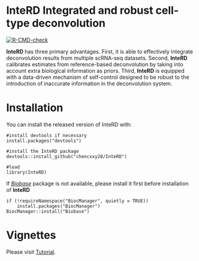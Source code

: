 # InteRD Integrated and robust cell-type deconvolution
  <!-- badges: start -->
  [![R-CMD-check](https://github.com/chencxxy28/InteRD/workflows/R-CMD-check/badge.svg)](https://github.com/chencxxy28/InteRD/actions)
  <!-- badges: end -->
  
**InteRD** has three primary advantages. First, it is able to effectively integrate deconvolution results from multiple scRNA-seq datasets. Second, **InteRD** calibrates estimates from reference-based deconvolution by taking into account extra biological information as priors. Third, **InteRD** is equipped with a data-driven mechanism of self-control designed to be robust to the introduction of inaccurate information in the deconvolution system.

# Installation
You can install the released version of InteRD with:
```
#install devtools if necessary
install.packages("devtools")

#install the InteRD package
devtools::install_github("chencxxy28/InteRD")

#load
library(InteRD)
```

If [_Biobase_](https://bioconductor.org/packages/release/bioc/html/Biobase.html) package is not available, please install it first before installation of **InteRD**
```
if (!requireNamespace("BiocManager", quietly = TRUE))
    install.packages("BiocManager")
BiocManager::install("Biobase")
```

# Vignettes
Please visit [Tutorial](https://chencxxy28.github.io/InteRD/articles/NAME-OF-VIGNETTE.html).
